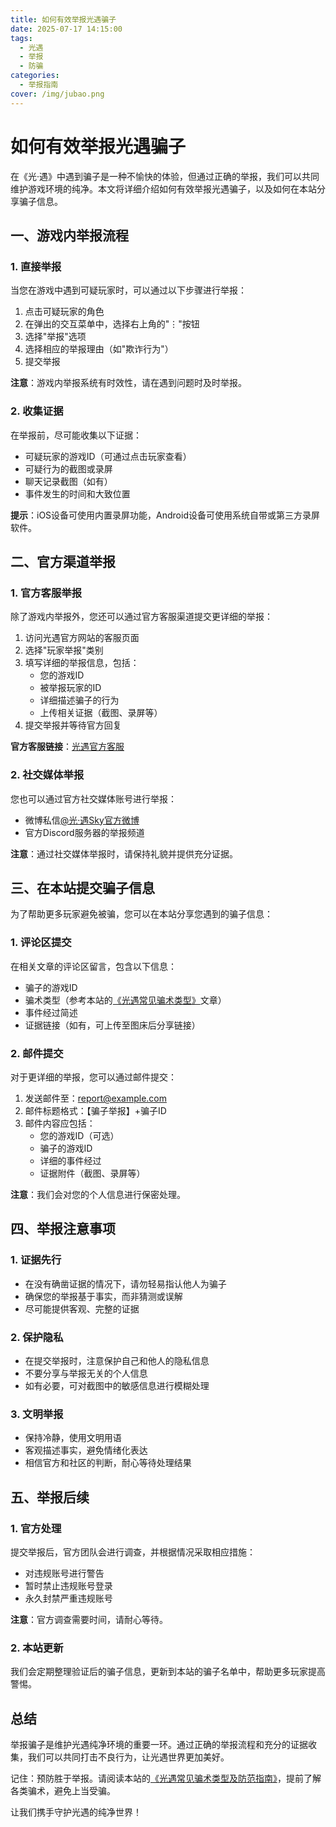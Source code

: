 ```yaml
---
title: 如何有效举报光遇骗子
date: 2025-07-17 14:15:00
tags: 
  - 光遇
  - 举报
  - 防骗
categories: 
  - 举报指南
cover: /img/jubao.png
---
```


# 如何有效举报光遇骗子

在《光·遇》中遇到骗子是一种不愉快的体验，但通过正确的举报，我们可以共同维护游戏环境的纯净。本文将详细介绍如何有效举报光遇骗子，以及如何在本站分享骗子信息。

## 一、游戏内举报流程

### 1. 直接举报

当您在游戏中遇到可疑玩家时，可以通过以下步骤进行举报：

1. 点击可疑玩家的角色
2. 在弹出的交互菜单中，选择右上角的"⋮"按钮
3. 选择"举报"选项
4. 选择相应的举报理由（如"欺诈行为"）
5. 提交举报

**注意**：游戏内举报系统有时效性，请在遇到问题时及时举报。

### 2. 收集证据

在举报前，尽可能收集以下证据：

- 可疑玩家的游戏ID（可通过点击玩家查看）
- 可疑行为的截图或录屏
- 聊天记录截图（如有）
- 事件发生的时间和大致位置

**提示**：iOS设备可使用内置录屏功能，Android设备可使用系统自带或第三方录屏软件。

## 二、官方渠道举报

### 1. 官方客服举报

除了游戏内举报外，您还可以通过官方客服渠道提交更详细的举报：

1. 访问光遇官方网站的客服页面
2. 选择"玩家举报"类别
3. 填写详细的举报信息，包括：
   - 您的游戏ID
   - 被举报玩家的ID
   - 详细描述骗子的行为
   - 上传相关证据（截图、录屏等）
4. 提交举报并等待官方回复

**官方客服链接**：[光遇官方客服](https://thatgamecompany.helpshift.com/)

### 2. 社交媒体举报

您也可以通过官方社交媒体账号进行举报：

- 微博私信[@光·遇Sky官方微博](https://weibo.com/u/6509153455)
- 官方Discord服务器的举报频道

**注意**：通过社交媒体举报时，请保持礼貌并提供充分证据。

## 三、在本站提交骗子信息

为了帮助更多玩家避免被骗，您可以在本站分享您遇到的骗子信息：

### 1. 评论区提交

在相关文章的评论区留言，包含以下信息：

- 骗子的游戏ID
- 骗术类型（参考本站的[《光遇常见骗术类型》](/2025/07/17/scammer-types/)文章）
- 事件经过简述
- 证据链接（如有，可上传至图床后分享链接）

### 2. 邮件提交

对于更详细的举报，您可以通过邮件提交：

1. 发送邮件至：[report@example.com](mailto:report@example.com)
2. 邮件标题格式：【骗子举报】+骗子ID
3. 邮件内容应包括：
   - 您的游戏ID（可选）
   - 骗子的游戏ID
   - 详细的事件经过
   - 证据附件（截图、录屏等）

**注意**：我们会对您的个人信息进行保密处理。

## 四、举报注意事项

### 1. 证据先行

- 在没有确凿证据的情况下，请勿轻易指认他人为骗子
- 确保您的举报基于事实，而非猜测或误解
- 尽可能提供客观、完整的证据

### 2. 保护隐私

- 在提交举报时，注意保护自己和他人的隐私信息
- 不要分享与举报无关的个人信息
- 如有必要，可对截图中的敏感信息进行模糊处理

### 3. 文明举报

- 保持冷静，使用文明用语
- 客观描述事实，避免情绪化表达
- 相信官方和社区的判断，耐心等待处理结果

## 五、举报后续

### 1. 官方处理

提交举报后，官方团队会进行调查，并根据情况采取相应措施：

- 对违规账号进行警告
- 暂时禁止违规账号登录
- 永久封禁严重违规账号

**注意**：官方调查需要时间，请耐心等待。

### 2. 本站更新

我们会定期整理验证后的骗子信息，更新到本站的骗子名单中，帮助更多玩家提高警惕。

## 总结

举报骗子是维护光遇纯净环境的重要一环。通过正确的举报流程和充分的证据收集，我们可以共同打击不良行为，让光遇世界更加美好。

记住：预防胜于举报。请阅读本站的[《光遇常见骗术类型及防范指南》](/2025/07/17/scammer-types/)，提前了解各类骗术，避免上当受骗。

让我们携手守护光遇的纯净世界！ 